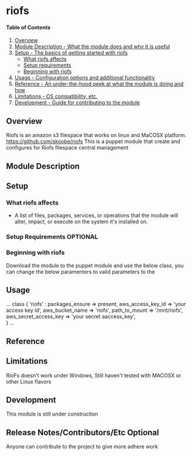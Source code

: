 # riofs

#### Table of Contents

1. [Overview](#overview)
2. [Module Description - What the module does and why it is useful](#module-description)
3. [Setup - The basics of getting started with riofs](#setup)
    * [What riofs affects](#what-riofs-affects)
    * [Setup requirements](#setup-requirements)
    * [Beginning with riofs](#beginning-with-riofs)
4. [Usage - Configuration options and additional functionality](#usage)
5. [Reference - An under-the-hood peek at what the module is doing and how](#reference)
5. [Limitations - OS compatibility, etc.](#limitations)
6. [Development - Guide for contributing to the module](#development)

## Overview

Riofs is an amazon s3 filespace that works on linux and MaCOSX platform. https://github.com/skoobe/riofs
This is a puppet module that create and configures for Riofs filespace central management 

## Module Description

## Setup

### What riofs affects

* A list of files, packages, services, or operations that the module will alter,
  impact, or execute on the system it's installed on.

### Setup Requirements **OPTIONAL**

### Beginning with riofs

Download the module to the puppet module and use the below class, you can change the below paramenters 
to valid parameters to the 

## Usage

...
class { 'riofs' :
          packages_ensure       => present,
          aws_access_key_id     => 'your access key id', 
          aws_bucket_name       => 'riofs',
          path_to_mount         => '/mnt/riofs',
          aws_secret_access_key => 'your secret aaccess_key',       
}
...

## Reference


## Limitations

RioFs doesn't work under Windows, Still haven't tested with MACOSX or other Linux flavors 

## Development

This module is still under construction

## Release Notes/Contributors/Etc **Optional**

Anyone can contribute to the project to give more adhere work

